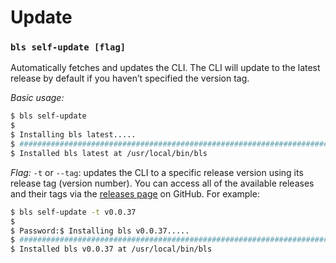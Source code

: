 # Update

### `bls self-update [flag]`

Automatically fetches and updates the CLI. The CLI will update to the latest release by default if you haven’t specified the version tag.

_Basic usage:_

```bash
$ bls self-update
$
$ Installing bls latest.....
$ ############################################################################################## 100.0%
$ Installed bls latest at /usr/local/bin/bls
```

_Flag:_ `-t` or `--tag`: updates the CLI to a specific release version using its release tag (version number). You can access all of the available releases and their tags via the [releases page](https://github.com/blocklessnetwork/cli/releases) on GitHub. For example:

```bash
$ bls self-update -t v0.0.37
$
$ Password:$ Installing bls v0.0.37.....
$ ############################################################################################## 100.0%
$ Installed bls v0.0.37 at /usr/local/bin/bls
```
